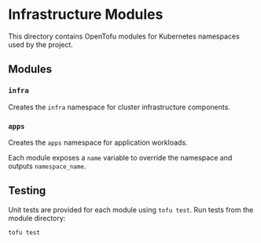 # Infrastructure Modules

This directory contains OpenTofu modules for Kubernetes namespaces used by the project.

## Modules

### `infra`
Creates the `infra` namespace for cluster infrastructure components.

### `apps`
Creates the `apps` namespace for application workloads.

Each module exposes a `name` variable to override the namespace and outputs `namespace_name`.

## Testing

Unit tests are provided for each module using `tofu test`.
Run tests from the module directory:

```bash
tofu test
```
